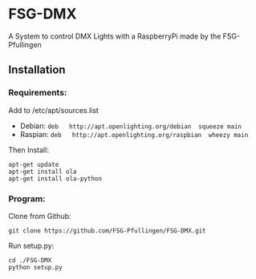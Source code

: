 # FSG-DMX
 A System to control DMX Lights with a RaspberryPi made by the FSG-Pfullingen 

## Installation
### Requirements:
Add to  /etc/apt/sources.list
* Debian: ```deb   http://apt.openlighting.org/debian  squeeze main```
* Raspian: ```deb   http://apt.openlighting.org/raspbian  wheezy main```

Then Install:
```
apt-get update
apt-get install ola
apt-get install ola-python
```
### Program:
Clone from Github:
```
git clone https://github.com/FSG-Pfullingen/FSG-DMX.git
```
Run setup.py:
```
cd ./FSG-DMX
python setup.py
```
